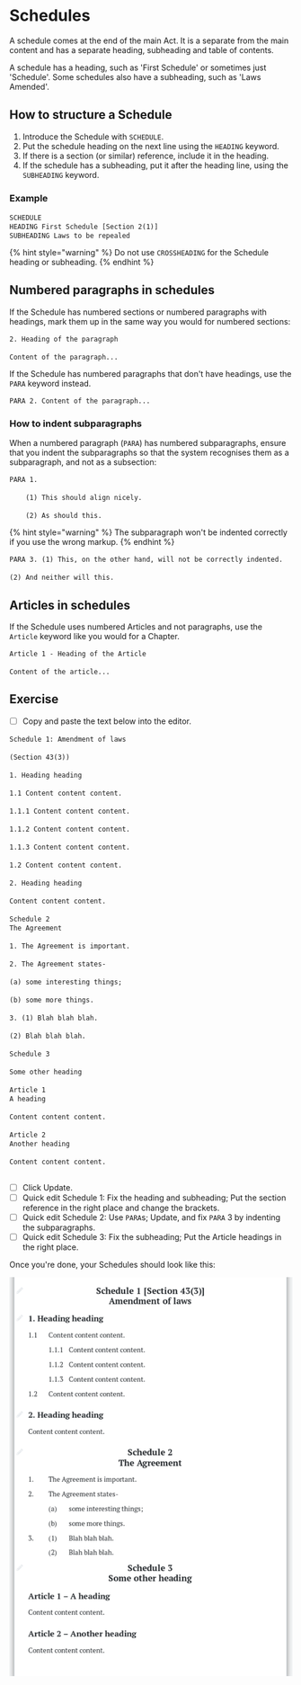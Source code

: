 # Schedules

A schedule comes at the end of the main Act. It is a separate from the main content and has a separate heading, subheading and table of contents.

A schedule has a heading, such as 'First Schedule' or sometimes just 'Schedule'. Some schedules also have a subheading, such as 'Laws Amended'.

## How to structure a Schedule

1. Introduce the Schedule with `SCHEDULE`.
2. Put the schedule heading on the next line using the `HEADING` keyword.
3. If there is a section \(or similar\) reference, include it in the heading.
4. If the schedule has a subheading, put it after the heading line, using the `SUBHEADING` keyword.

### Example

```text
SCHEDULE
HEADING First Schedule [Section 2(1)]
SUBHEADING Laws to be repealed
```

{% hint style="warning" %}
Do not use `CROSSHEADING` for the Schedule heading or subheading.
{% endhint %}

## Numbered paragraphs in schedules

If the Schedule has numbered sections or numbered paragraphs with headings, mark them up in the same way you would for numbered sections:

```text
2. Heading of the paragraph

Content of the paragraph...
```

 If the Schedule has numbered paragraphs that don't have headings, use the `PARA` keyword instead. 

```text
PARA 2. Content of the paragraph...
```

### How to indent subparagraphs

When a numbered paragraph \(`PARA`\) has numbered subparagraphs, ensure that you indent the subparagraphs so that the system recognises them as a subparagraph, and not as a subsection:

```text
PARA 1.

    (1) This should align nicely.

    (2) As should this.
```

{% hint style="warning" %}
The subparagraph won't be indented correctly if you use the wrong markup.
{% endhint %}

```text
PARA 3. (1) This, on the other hand, will not be correctly indented.

(2) And neither will this.
```

## Articles in schedules

If the Schedule uses numbered Articles and not paragraphs, use the `Article` keyword like you would for a Chapter. 

```text
Article 1 - Heading of the Article

Content of the article...
```

## Exercise

* [ ] Copy and paste the text below into the editor.

```text
Schedule 1: Amendment of laws

(Section 43(3))

1. Heading heading

1.1 Content content content.

1.1.1 Content content content.

1.1.2 Content content content.

1.1.3 Content content content.

1.2 Content content content.

2. Heading heading

Content content content.

Schedule 2
The Agreement

1. The Agreement is important.

2. The Agreement states-

(a) some interesting things;

(b) some more things.

3. (1) Blah blah blah.

(2) Blah blah blah.

Schedule 3

Some other heading

Article 1
A heading

Content content content.

Article 2
Another heading

Content content content.


```

* [ ] Click Update.
* [ ] Quick edit Schedule 1:  Fix the heading and subheading;  Put the section reference in the right place and change the brackets.
* [ ] Quick edit Schedule 2:  Use `PARA`s;  Update, and fix `PARA` 3 by indenting the subparagraphs.
* [ ] Quick edit Schedule 3:  Fix the subheading;  Put the Article headings in the right place.

Once you're done, your Schedules should look like this:

![](../.gitbook/assets/image%20%2810%29.png)




